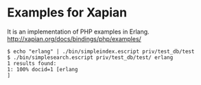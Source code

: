 Examples for Xapian
===================

It is an implementation of PHP examples in Erlang.
http://xapian.org/docs/bindings/php/examples/

```
$ echo "erlang" | ./bin/simpleindex.escript priv/test_db/test
$ ./bin/simplesearch.escript priv/test_db/test/ erlang
1 results found:
1: 100% docid=1 [erlang
]

```
